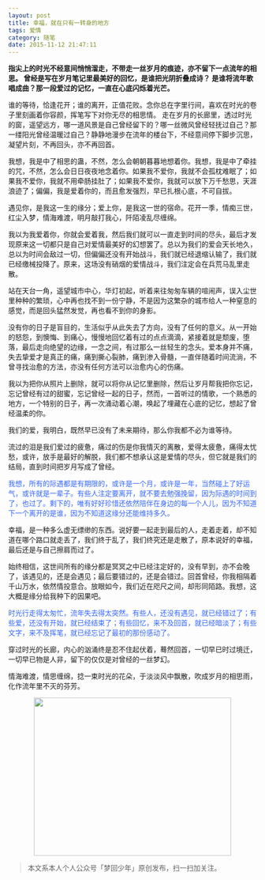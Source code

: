```yaml
---
layout: post
title: 幸福，就在只有一转身的地方
tags: 爱情
category: 随笔
date: 2015-11-12 21:47:11
---
```


**指尖上的时光不经意间悄悄溜走，不带走一丝岁月的痕迹，亦不留下一点流年的相思。
曾经是写在岁月笔记里最美好的回忆，是谁把光阴折叠成诗？
是谁将流年歌唱成曲？那一段爱过的记忆，一直在心底闪烁着光芒。**

谁的等待，恰逢花开；谁的离开，正值花败。念你总在字里行间，喜欢在时光的卷子里刻画着你容颜，挥笔写下对你无尽的相思情。
走在岁月的长廊里，透过时光的窗，遥望远方，哪一道风景是自己曾经留下的？哪一丝微风曾经轻抚过自己？那一缕阳光曾经温暖过自己？静静地漫步在流年的楼台下，不经意间停下脚步沉思，凝望片刻，不再回头，亦不再回首。

我想，我是中了相思的蛊，不然，怎么会朝朝暮暮地想着你。我想，我是中了牵挂的咒，不然，怎么会日日夜夜地念着你。如果我不爱你，我就不会孤枕难眠了；如果我不爱你，我就不用牵肠挂肚了；如果我不爱你，我就可以放下万千愁思，天涯浪迹了；偏偏，我是爱着你的，而且愈发强烈，早已扎根心底，不可自拔。

遇见你，是我这一生的缘分；爱上你，是我这一世的宿命。花开一季，情痴三世，红尘入梦，情海难渡，明月敲打我心，阡陌凌乱尽缠绵。

我以为我爱着你，你就会爱着我，然后我们就可以一直走到时间的尽头，最后才发现原来这一切都只是自己对爱情最美好的幻想罢了。总以为我们的爱会天长地久，总以为时间会敌过一切，但偏偏还没有开始战斗，我们就已经退缩认输了，我们就已经缴械投降了。原来，这场没有硝烟的爱情战斗，我们注定会在兵荒马乱里走散。

站在天台一角，遥望城市中心，华灯初起，听着来往匆匆车辆的喧闹声，误入尘世里种种的繁琐，心中再也找不到一份宁静，不是因为这繁杂的城市给人一种窒息的感觉，而是回头猛然发觉，再也看不到你的身影。

没有你的日子是盲目的，生活似乎从此失去了方向，没有了任何的意义。从一开始的怒怨，到懊悔、到痛心，慢慢地回忆着有过的点点滴滴，紧接着就是颓废，堕落，最后走向绝望的边缘，一念之间，有过那么一丝轻生的念头。爱本身并不痛，失去挚爱才是真正的痛，痛到撕心裂肺，痛到渗入骨髓，一直伴随着时间流淌，不曾寻找治愈的方法，亦没有任何方法可以治愈内心的伤痛。

我以为把你从照片上删除，就可以将你从记忆里删除，然后让岁月帮我把你忘记，忘记曾经有过的甜蜜，忘记曾经一起的日子，然而，一首听过的情歌，一个熟悉的地方，一个特别的日子，再一次涌动着心潮，唤起了埋藏在心底的记忆，想起了曾经温柔的你。

我们的爱，我明白，既然早已没有了未来期待，那么你我都不必为谁等待。

流过的泪是我们爱过的疲惫，痛过的伤是你我情灭的离散，爱得太疲惫，痛得太忧愁，或许，放手是最好的解脱，我们都不想承认这是爱情的尽头，但它就是我们的结局，直到时间把岁月写成了曾经。

<span style="color: #3366ff;">我想，所有的际遇都是有期限的，或许是一个月，或许是一年，当然碰上了好运气，或许就是一辈子。有些人注定要离开，就不要去勉强挽留，因为际遇的时间到了，也过了。剩下的，唯有好好珍惜还依然陪伴在身边的每一个人儿，因为不知道下一个离开的是谁，因为不知道这缘分还能维持多久。</span>

幸福，是一种多么虚无缥缈的东西。说好要一起走到最后的人，走着走着，却不知道在哪个路口就走丢了，我们终于乱了，我们终究还是走散了，原本说好的幸福，最后还是与自己擦肩而过了。

始终相信，这世间所有的缘分都是冥冥之中已经注定好的，没有早到，亦不会晚了，该遇见的，还是会遇见；最后要错过的，还是会错过。回首曾经，你我相隔着千山万水，依然情投意合。放眼如今，我们近在咫尺之间，却形同陌路。我想，这大概是缘分给我种下的因果吧。

<span style="color: #3366ff;">时光行走得太匆忙，流年失去得太突然。有些人，还没有遇见，就已经错过了；有些爱，还没有开始，就已经结束了；有些回忆，来不及回首，就已经暗淡了；有些文字，来不及挥笔，就已经忘记了最初的那份感动了。</span>

穿过时光的长廊，内心的汹涌终是忍不住起伏着，蓦然回首，一切早已时过境迁，一切早已物是人非，留下的仅仅是对曾经的一丝梦幻。

情海难渡，情思缠绵，捻一束时光的花朵，于淡淡风中飘散，吹成岁月的相思雨，化作流年里不灭的芬芳。

<div align="center">
<img src="http://7xlkoc.com1.z0.glb.clouddn.com/qrcodenew.jpg" width="400" height="320" />
</div>

> 本文系本人个人公众号「梦回少年」原创发布，扫一扫加关注。